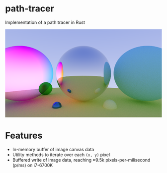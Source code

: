 # path-tracer
Implementation of a path tracer in Rust

![](img/materials.png)

# Features

- In-memory buffer of image canvas data
- Utility methods to iterate over each `(x, y)` pixel
- Buffered write of image data, reaching ≈9.5k pixels-per-milisecond (p/ms) on i7-6700K
